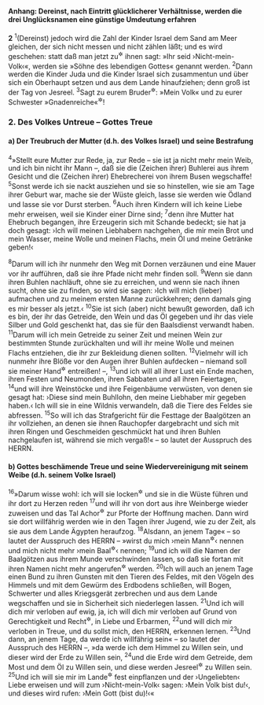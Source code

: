 #### Anhang: Dereinst, nach Eintritt glücklicherer Verhältnisse, werden die drei Unglücksnamen eine günstige Umdeutung erfahren

__2__
<sup>1</sup>(Dereinst) jedoch wird die Zahl der Kinder Israel dem Sand am Meer gleichen, der sich nicht messen und nicht zählen läßt; und es wird geschehen: statt daß man jetzt zu<sup title="oder: von">&#x2732;</sup> ihnen sagt: »Ihr seid ›Nicht-mein-Volk‹«, werden sie »Söhne des lebendigen Gottes« genannt werden.
<sup>2</sup>Dann werden die Kinder Juda und die Kinder Israel sich zusammentun und über sich ein Oberhaupt setzen und aus dem Lande hinaufziehen; denn groß ist der Tag von Jesreel.
<sup>3</sup>Sagt zu eurem Bruder<sup title="oder: nennt euren Bruder">&#x2732;</sup>: »Mein Volk« und zu eurer Schwester »Gnadenreiche«<sup title="oder: Vielgeliebte">&#x2732;</sup>!

### 2. Des Volkes Untreue – Gottes Treue

#### a) Der Treubruch der Mutter (d.h. des Volkes Israel) und seine Bestrafung

<sup>4</sup>»Stellt eure Mutter zur Rede, ja, zur Rede – sie ist ja nicht mehr mein Weib, und ich bin nicht ihr Mann –, daß sie die (Zeichen ihrer) Buhlerei aus ihrem Gesicht und die (Zeichen ihrer) Ehebrecherei von ihrem Busen wegschaffe!
<sup>5</sup>Sonst werde ich sie nackt ausziehen und sie so hinstellen, wie sie am Tage ihrer Geburt war, mache sie der Wüste gleich, lasse sie werden wie Ödland und lasse sie vor Durst sterben.
<sup>6</sup>Auch ihren Kindern will ich keine Liebe mehr erweisen, weil sie Kinder einer Dirne sind;
<sup>7</sup>denn ihre Mutter hat Ehebruch begangen, ihre Erzeugerin sich mit Schande bedeckt; sie hat ja doch gesagt: ›Ich will meinen Liebhabern nachgehen, die mir mein Brot und mein Wasser, meine Wolle und meinen Flachs, mein Öl und meine Getränke geben!‹

<sup>8</sup>Darum will ich ihr nunmehr den Weg mit Dornen verzäunen und eine Mauer vor ihr aufführen, daß sie ihre Pfade nicht mehr finden soll.
<sup>9</sup>Wenn sie dann ihren Buhlen nachläuft, ohne sie zu erreichen, und wenn sie nach ihnen sucht, ohne sie zu finden, so wird sie sagen: ›Ich will mich (lieber) aufmachen und zu meinem ersten Manne zurückkehren; denn damals ging es mir besser als jetzt.‹
<sup>10</sup>Sie ist sich (aber) nicht bewußt geworden, daß ich es bin, der ihr das Getreide, den Wein und das Öl gegeben und ihr das viele Silber und Gold geschenkt hat, das sie für den Baalsdienst verwandt haben.
<sup>11</sup>Darum will ich mein Getreide zu seiner Zeit und meinen Wein zur bestimmten Stunde zurückhalten und will ihr meine Wolle und meinen Flachs entziehen, die ihr zur Bekleidung dienen sollten.
<sup>12</sup>Vielmehr will ich nunmehr ihre Blöße vor den Augen ihrer Buhlen aufdecken – niemand soll sie meiner Hand<sup title="= Strafgewalt">&#x2732;</sup> entreißen! –,
<sup>13</sup>und ich will all ihrer Lust ein Ende machen, ihren Festen und Neumonden, ihren Sabbaten und all ihren Feiertagen,
<sup>14</sup>und will ihre Weinstöcke und ihre Feigenbäume verwüsten, von denen sie gesagt hat: ›Diese sind mein Buhllohn, den meine Liebhaber mir gegeben haben.‹ Ich will sie in eine Wildnis verwandeln, daß die Tiere des Feldes sie abfressen.
<sup>15</sup>So will ich das Strafgericht für die Festtage der Baalgötzen an ihr vollziehen, an denen sie ihnen Rauchopfer dargebracht und sich mit ihren Ringen und Geschmeiden geschmückt hat und ihren Buhlen nachgelaufen ist, während sie mich vergaß!« – so lautet der Ausspruch des HERRN.

#### b) Gottes beschämende Treue und seine Wiedervereinigung mit seinem Weibe (d.h. seinem Volke Israel)

<sup>16</sup>»Darum wisse wohl: ich will sie locken<sup title="= ihr freundlich zureden">&#x2732;</sup> und sie in die Wüste führen und ihr dort zu Herzen reden
<sup>17</sup>und will ihr von dort aus ihre Weinberge wieder zuweisen und das Tal Achor<sup title="d.h. das Tal des Unglücks, der Betrübnis; Jos 7,26">&#x2732;</sup> zur Pforte der Hoffnung machen. Dann wird sie dort willfährig werden wie in den Tagen ihrer Jugend, wie zu der Zeit, als sie aus dem Lande Ägypten heraufzog.
<sup>18</sup>Alsdann, an jenem Tage« – so lautet der Ausspruch des HERRN – »wirst du mich ›mein Mann<sup title="oder: Gemahl">&#x2732;</sup>‹ nennen und mich nicht mehr ›mein Baal<sup title="oder: Eheherr">&#x2732;</sup>‹ nennen;
<sup>19</sup>und ich will die Namen der Baalgötzen aus ihrem Munde verschwinden lassen, so daß sie fortan mit ihren Namen nicht mehr angerufen<sup title="oder: erwähnt">&#x2732;</sup> werden.
<sup>20</sup>Ich will auch an jenem Tage einen Bund zu ihren Gunsten mit den Tieren des Feldes, mit den Vögeln des Himmels und mit dem Gewürm des Erdbodens schließen, will Bogen, Schwerter und alles Kriegsgerät zerbrechen und aus dem Lande wegschaffen und sie in Sicherheit sich niederlegen lassen.
<sup>21</sup>Und ich will dich mir verloben auf ewig, ja, ich will dich mir verloben auf Grund von Gerechtigkeit und Recht<sup title="d.h. rechtskräftig und gesetzlich">&#x2732;</sup>, in Liebe und Erbarmen,
<sup>22</sup>und will dich mir verloben in Treue, und du sollst mich, den HERRN, erkennen lernen.
<sup>23</sup>Und dann, an jenem Tage, da werde ich willfährig sein« – so lautet der Ausspruch des HERRN –, »da werde ich dem Himmel zu Willen sein, und dieser wird der Erde zu Willen sein,
<sup>24</sup>und die Erde wird dem Getreide, dem Most und dem Öl zu Willen sein, und diese werden Jesreel<sup title="d.h. dem, den Gott sät oder: einpflanzt = Israel">&#x2732;</sup> zu Willen sein.
<sup>25</sup>Und ich will sie mir im Lande<sup title="oder: in das Land">&#x2732;</sup> fest einpflanzen und der ›Ungeliebten‹ Liebe erweisen und will zum ›Nicht-mein-Volk‹ sagen: ›Mein Volk bist du!‹, und dieses wird rufen: ›Mein Gott (bist du)!‹«